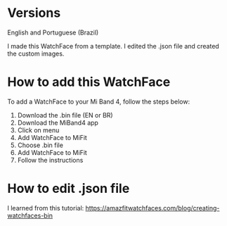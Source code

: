 # Versions
English and Portuguese (Brazil)

I made this WatchFace from a template. I edited the .json file and created the custom images.


# How to add this WatchFace
To add a WatchFace to your Mi Band 4, follow the steps below:

1. Download the .bin file (EN or BR)
2. Download the MiBand4 app
3. Click on menu
4. Add WatchFace to MiFit
5. Choose .bin file
6. Add WatchFace to MiFit
7. Follow the instructions

# How to edit .json file
I learned from this tutorial: https://amazfitwatchfaces.com/blog/creating-watchfaces-bin
